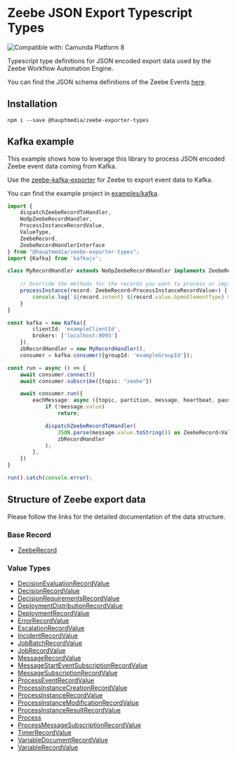 Zeebe JSON Export Typescript Types
==================================
![Compatible with: Camunda Platform 8](https://img.shields.io/badge/Compatible%20with-Camunda%20Platform%208-0072Ce)

Typescript type definitions for JSON encoded export data used by the Zeebe Workflow Automation Engine.

You can find the JSON schema definitions of the Zeebe Events [here](https://github.com/hauptmedia/zeebe-exporter-types/tree/main/jsonschema/io.zeebe.event).

## Installation

```shell
npm i --save @hauptmedia/zeebe-exporter-types
```

## Kafka example

This example shows how to leverage this library to process JSON encoded Zeebe event data coming from Kafka.

Use the [zeebe-kafka-exporter](https://github.com/camunda-community-hub/zeebe-kafka-exporter) for Zeebe to export event data to Kafka.

You can find the example project in [examples/kafka](https://github.com/hauptmedia/zeebe-exporter-types/tree/main/examples/kafka).

```typescript
import {
    dispatchZeebeRecordToHandler,
    NoOpZeebeRecordHandler,
    ProcessInstanceRecordValue,
    ValueType,
    ZeebeRecord,
    ZeebeRecordHandlerInterface
} from "@hauptmedia/zeebe-exporter-types";
import {Kafka} from 'kafkajs';

class MyRecordHandler extends NoOpZeebeRecordHandler implements ZeebeRecordHandlerInterface {
    
    // Override the methods for the records you want to process or implement ZeebeRecordHandlerInterface
    processInstance(record: ZeebeRecord<ProcessInstanceRecordValue>) {
        console.log(`${record.intent} ${record.value.bpmnElementType} ${record.value.elementId}`);
    }
}

const kafka = new Kafka({
        clientId: 'exampleClientId',
        brokers: ['localhost:9093']
    }),
    zbRecordHandler = new MyRecordHandler(),
    consumer = kafka.consumer({groupId: 'exampleGroupId'});

const run = async () => {
    await consumer.connect()
    await consumer.subscribe({topic: "zeebe"})

    await consumer.run({
        eachMessage: async ({topic, partition, message, heartbeat, pause}) => {
            if (!message.value)
                return;

            dispatchZeebeRecordToHandler(
                JSON.parse(message.value.toString()) as ZeebeRecord<ValueType>,
                zbRecordHandler
            );
        },
    })
}

run().catch(console.error);
```

## Structure of Zeebe export data

Please follow the links for the detailed documentation of the data structure.

### Base Record

* [ZeebeRecord](https://hauptmedia.github.io/zeebe-exporter-types/globals.html#zeeberecord)

### Value Types

* [DecisionEvaluationRecordValue](https://hauptmedia.github.io/zeebe-exporter-types/interfaces/decisionevaluationrecordvalue.html)
* [DecisionRecordValue](https://hauptmedia.github.io/zeebe-exporter-types/interfaces/decisionrecordvalue.html)
* [DecisionRequirementsRecordValue](https://hauptmedia.github.io/zeebe-exporter-types/interfaces/decisionrequirementsrecordvalue.html)
* [DeploymentDistributionRecordValue](https://hauptmedia.github.io/zeebe-exporter-types/interfaces/deploymentdistributionrecordvalue.html)
* [DeploymentRecordValue](https://hauptmedia.github.io/zeebe-exporter-types/interfaces/deploymentrecordvalue.html)
* [ErrorRecordValue](https://hauptmedia.github.io/zeebe-exporter-types/interfaces/errorrecordvalue.html)
* [EscalationRecordValue](https://hauptmedia.github.io/zeebe-exporter-types/interfaces/escalationrecordvalue.html)
* [IncidentRecordValue](https://hauptmedia.github.io/zeebe-exporter-types/interfaces/incidentrecordvalue.html)
* [JobBatchRecordValue](https://hauptmedia.github.io/zeebe-exporter-types/interfaces/jobbatchrecordvalue.html)
* [JobRecordValue](https://hauptmedia.github.io/zeebe-exporter-types/interfaces/jobrecordvalue.html)
* [MessageRecordValue](https://hauptmedia.github.io/zeebe-exporter-types/interfaces/messagerecordvalue.html)
* [MessageStartEventSubscriptionRecordValue](https://hauptmedia.github.io/zeebe-exporter-types/interfaces/messagestarteventsubscriptionrecordvalue.html)
* [MessageSubscriptionRecordValue](https://hauptmedia.github.io/zeebe-exporter-types/interfaces/messagesubscriptionrecordvalue.html)
* [ProcessEventRecordValue](https://hauptmedia.github.io/zeebe-exporter-types/interfaces/processeventrecordvalue.html)
* [ProcessInstanceCreationRecordValue](https://hauptmedia.github.io/zeebe-exporter-types/interfaces/processinstancecreationrecordvalue.html)
* [ProcessInstanceRecordValue](https://hauptmedia.github.io/zeebe-exporter-types/interfaces/processinstancerecordvalue.html)
* [ProcessInstanceModificationRecordValue](https://hauptmedia.github.io/zeebe-exporter-types/interfaces/processinstancemodificationrecordvalue.html)
* [ProcessInstanceResultRecordValue](https://hauptmedia.github.io/zeebe-exporter-types/interfaces/processinstanceresultrecordvalue.html)
* [Process](https://hauptmedia.github.io/zeebe-exporter-types/interfaces/process.html)
* [ProcessMessageSubscriptionRecordValue](https://hauptmedia.github.io/zeebe-exporter-types/interfaces/processmessagesubscriptionrecordvalue.html)
* [TimerRecordValue](https://hauptmedia.github.io/zeebe-exporter-types/interfaces/timerrecordvalue.html)
* [VariableDocumentRecordValue](https://hauptmedia.github.io/zeebe-exporter-types/interfaces/variabledocumentrecordvalue.html)
* [VariableRecordValue](https://hauptmedia.github.io/zeebe-exporter-types/interfaces/variablerecordvalue.html)
